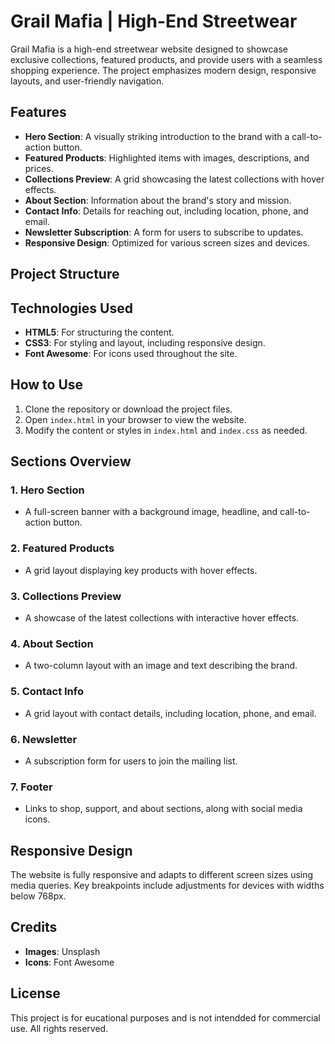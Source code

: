 # Grail Mafia | High-End Streetwear

Grail Mafia is a high-end streetwear website designed to showcase exclusive collections, featured products, and provide users with a seamless shopping experience. The project emphasizes modern design, responsive layouts, and user-friendly navigation.

## Features

- **Hero Section**: A visually striking introduction to the brand with a call-to-action button.
- **Featured Products**: Highlighted items with images, descriptions, and prices.
- **Collections Preview**: A grid showcasing the latest collections with hover effects.
- **About Section**: Information about the brand's story and mission.
- **Contact Info**: Details for reaching out, including location, phone, and email.
- **Newsletter Subscription**: A form for users to subscribe to updates.
- **Responsive Design**: Optimized for various screen sizes and devices.

## Project Structure
## Technologies Used

- **HTML5**: For structuring the content.
- **CSS3**: For styling and layout, including responsive design.
- **Font Awesome**: For icons used throughout the site.

## How to Use

1. Clone the repository or download the project files.
2. Open `index.html` in your browser to view the website.
3. Modify the content or styles in `index.html` and `index.css` as needed.

## Sections Overview

### 1. Hero Section
- A full-screen banner with a background image, headline, and call-to-action button.

### 2. Featured Products
- A grid layout displaying key products with hover effects.

### 3. Collections Preview
- A showcase of the latest collections with interactive hover effects.

### 4. About Section
- A two-column layout with an image and text describing the brand.

### 5. Contact Info
- A grid layout with contact details, including location, phone, and email.

### 6. Newsletter
- A subscription form for users to join the mailing list.

### 7. Footer
- Links to shop, support, and about sections, along with social media icons.

## Responsive Design

The website is fully responsive and adapts to different screen sizes using media queries. Key breakpoints include adjustments for devices with widths below 768px.

## Credits

- **Images**: Unsplash
- **Icons**: Font Awesome

## License

This project is for eucational purposes and is not intendded for commercial use. All rights reserved.
